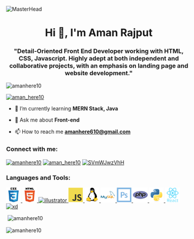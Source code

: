 ![MasterHead](https://cdn.discordapp.com/attachments/1130074311399579710/1151916153971691591/Black_Gradient_Minimalist_Corporate_Business_Personal_Profile_New_LinkedIn_Banner.png)
<h1 align="center">Hi 👋, I'm Aman Rajput</h1>
<h3 align="center">"Detail-Oriented Front End Developer working with HTML, CSS, Javascript. Highly adept at both independent and collaborative projects, with an emphasis on landing page and website development."</h3>


<p align="left"> <img src="https://komarev.com/ghpvc/?username=youranonone10&label=Profile%20views&color=0e75b6&style=flat" alt="amanhere10" /> </p>

<p align="left"> <a href="https://twitter.com/aman_here10" target="blank"><img src="https://img.shields.io/twitter/follow/aman_here10?logo=twitter&style=for-the-badge" alt="aman_here10" /></a> </p>

- 🌱 I’m currently learning **MERN Stack, Java**

- 💬 Ask me about **Front-end**

- 📫 How to reach me **amanhere610@gmail.com**

<h3 align="left">Connect with me:</h3>
<p align="left">
<a href="https://linkedin.com/in/amanhere10" target="blank"><img align="center" src="https://raw.githubusercontent.com/rahuldkjain/github-profile-readme-generator/master/src/images/icons/Social/linked-in-alt.svg" alt="amanhere10" height="30" width="40" /></a>
<a href="https://instagram.com/aman_here10" target="blank"><img align="center" src="https://raw.githubusercontent.com/rahuldkjain/github-profile-readme-generator/master/src/images/icons/Social/instagram.svg" alt="aman_here10" height="30" width="40" /></a>
<a href="https://discord.gg/SVmWJwzVhH" target="blank"><img align="center" src="https://raw.githubusercontent.com/rahuldkjain/github-profile-readme-generator/master/src/images/icons/Social/discord.svg" alt="SVmWJwzVhH" height="30" width="40" /></a>
</p>

<h3 align="left">Languages and Tools:</h3>
<p align="left"> <a href="https://www.w3schools.com/css/" target="_blank" rel="noreferrer"> <img src="https://raw.githubusercontent.com/devicons/devicon/master/icons/css3/css3-original-wordmark.svg" alt="css3" width="40" height="40"/> </a> <a href="https://www.w3.org/html/" target="_blank" rel="noreferrer"> <img src="https://raw.githubusercontent.com/devicons/devicon/master/icons/html5/html5-original-wordmark.svg" alt="html5" width="40" height="40"/> </a> <a href="https://www.adobe.com/in/products/illustrator.html" target="_blank" rel="noreferrer"> <img src="https://www.vectorlogo.zone/logos/adobe_illustrator/adobe_illustrator-icon.svg" alt="illustrator" width="40" height="40"/> </a> <a href="https://developer.mozilla.org/en-US/docs/Web/JavaScript" target="_blank" rel="noreferrer"> <img src="https://raw.githubusercontent.com/devicons/devicon/master/icons/javascript/javascript-original.svg" alt="javascript" width="40" height="40"/> </a> <a href="https://www.linux.org/" target="_blank" rel="noreferrer"> <img src="https://raw.githubusercontent.com/devicons/devicon/master/icons/linux/linux-original.svg" alt="linux" width="40" height="40"/> </a> <a href="https://www.mysql.com/" target="_blank" rel="noreferrer"> <img src="https://raw.githubusercontent.com/devicons/devicon/master/icons/mysql/mysql-original-wordmark.svg" alt="mysql" width="40" height="40"/> </a> <a href="https://www.photoshop.com/en" target="_blank" rel="noreferrer"> <img src="https://raw.githubusercontent.com/devicons/devicon/master/icons/photoshop/photoshop-line.svg" alt="photoshop" width="40" height="40"/> </a> <a href="https://www.php.net" target="_blank" rel="noreferrer"> <img src="https://raw.githubusercontent.com/devicons/devicon/master/icons/php/php-original.svg" alt="php" width="40" height="40"/> </a> <a href="https://www.python.org" target="_blank" rel="noreferrer"> <img src="https://raw.githubusercontent.com/devicons/devicon/master/icons/python/python-original.svg" alt="python" width="40" height="40"/> </a> <a href="https://reactjs.org/" target="_blank" rel="noreferrer"> <img src="https://raw.githubusercontent.com/devicons/devicon/master/icons/react/react-original-wordmark.svg" alt="react" width="40" height="40"/> </a> <a href="https://www.adobe.com/products/xd.html" target="_blank" rel="noreferrer"> <img src="https://cdn.worldvectorlogo.com/logos/adobe-xd.svg" alt="xd" width="40" height="40"/> </a> </p>


<p>&nbsp;<img align="center" src="https://github-readme-stats.vercel.app/api?username=amanhere10&show_icons=true&locale=en" alt="amanhere10" /></p>

<p><img align="center" src="https://github-readme-streak-stats.herokuapp.com/?user=amanhere10&" alt="amanhere10" /></p>
